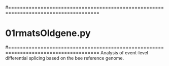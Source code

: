 #=====================================================================================
#  01rmatsOldgene.py
#=====================================================================================
Analysis of event-level differential splicing based on the bee reference genome.

